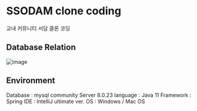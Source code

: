 # SSODAM clone coding
교내 커뮤니티 서담 클론 코딩
## Database Relation
![image](https://user-images.githubusercontent.com/63971146/138543842-ea7a383c-4339-4f6a-9730-4f5d7f5d0a35.png)

## Environment
Database : mysql community Server 8.0.23
language : Java 11
Framework : Spring
IDE : IntelliJ ultimate ver.
OS : Windows / Mac OS

